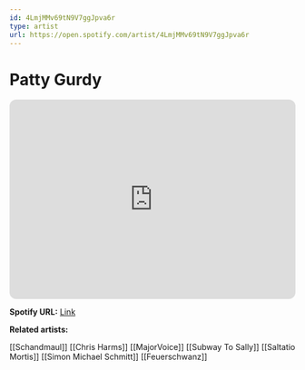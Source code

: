 ```yaml
---
id: 4LmjMMv69tN9V7ggJpva6r
type: artist
url: https://open.spotify.com/artist/4LmjMMv69tN9V7ggJpva6r
---
```

# Patty Gurdy

<iframe style="border-radius:12px" src="https://open.spotify.com/embed/artist/4LmjMMv69tN9V7ggJpva6r" width="100%" height="352" frameBorder="0" allowfullscreen="" allow="autoplay; clipboard-write; encrypted-media; fullscreen; picture-in-picture" loading="lazy"></iframe>

**Spotify URL:** [Link](https://open.spotify.com/artist/4LmjMMv69tN9V7ggJpva6r)

**Related artists:**

[[Schandmaul]]
[[Chris Harms]]
[[MajorVoice]]
[[Subway To Sally]]
[[Saltatio Mortis]]
[[Simon Michael Schmitt]]
[[Feuerschwanz]]
